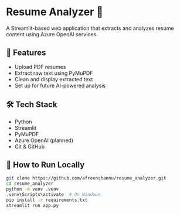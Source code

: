 # Resume Analyzer 🎯

A Streamlit-based web application that extracts and analyzes resume content using Azure OpenAI services.

## 🚀 Features
- Upload PDF resumes
- Extract raw text using PyMuPDF
- Clean and display extracted text
- Set up for future AI-powered analysis

## 🛠️ Tech Stack
- Python
- Streamlit
- PyMuPDF
- Azure OpenAI (planned)
- Git & GitHub

## 🧪 How to Run Locally
```bash
git clone https://github.com/afreenshannu/resume_analyzer.git
cd resume_analyzer
python -m venv .venv
.venv\Scripts\activate  # On Windows
pip install -r requirements.txt
streamlit run app.py
